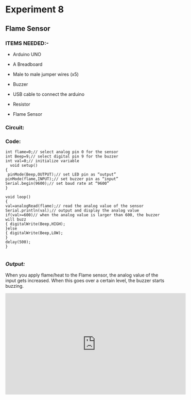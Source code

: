# Experiment 8

## Flame Sensor

### __ITEMS NEEDED:-__

* Arduino UNO

* A Breadboard

* Male to male jumper wires (x5)

* Buzzer

* USB cable to connect the arduino

* Resistor

* Flame Sensor

### Circuit:



### Code:

 ```
int flame=0;// select analog pin 0 for the sensor 
int Beep=9;// select digital pin 9 for the buzzer 
int val=0;// initialize variable 
   void setup() 
{
  pinMode(Beep,OUTPUT);// set LED pin as “output” 
pinMode(flame,INPUT);// set buzzer pin as “input” 
Serial.begin(9600);// set baud rate at “9600” 
} 

void loop() 
{ 
 val=analogRead(flame);// read the analog value of the sensor 
Serial.println(val);// output and display the analog value 
if(val>=600)// when the analog value is larger than 600, the buzzer will buzz 
{ digitalWrite(Beep,HIGH); 
}else
{ digitalWrite(Beep,LOW); 
}
delay(500); 
}


```

### _Output:_

When you apply flame/heat to the Flame sensor, the analog value of the input gets increased. When this goes over a certain level, the buzzer starts buzzing. 
<iframe width="560" height="315" src="https://youtube.com/embed/rQD3PXwY0-Q" title="YouTube video player" frameborder="0" allow="accelerometer; autoplay; clipboard-write; encrypted-media; gyroscope; picture-in-picture" allowfullscreen></iframe>


